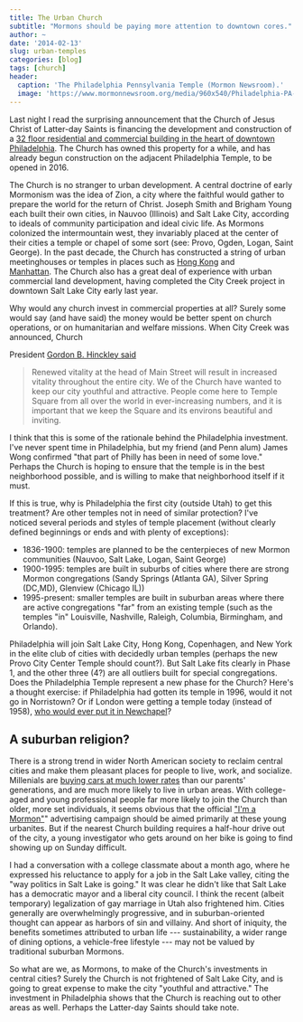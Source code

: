 ```yaml
---
title: The Urban Church
subtitle: "Mormons should be paying more attention to downtown cores."
author: ~
date: '2014-02-13'
slug: urban-temples
categories: [blog]
tags: [church]
header:
  caption: 'The Philadelphia Pennsylvania Temple (Mormon Newsroom).'
  image: 'https://www.mormonnewsroom.org/media/960x540/Philadelphia-PA-Temple-Exterior-sunset2016.jpg'
---
```


Last night I read the surprising announcement that the Church of Jesus Christ of
Latter-day Saints is financing the development and construction of a [32 floor
residential and commercial building in the heart of downtown
Philadelphia](http://www.philly.com/philly/news/20140213_Mormons_to_build_32-story_tower_in_Center_City.html).
The Church has owned this property for a while, and has
already begun construction on the adjacent Philadelphia Temple, to be opened in
2016.

The Church is no stranger to urban development. A central doctrine of early
Mormonism was the idea of Zion, a city where the faithful would gather to
prepare the world for the return of Christ. Joseph Smith and Brigham Young each
built their own cities, in Nauvoo (Illinois) and Salt Lake City, according to
ideals of community participation and ideal civic life. As Mormons colonized the
intermountain west, they invariably placed at the center of their cities a
temple or chapel of some sort (see: Provo, Ogden, Logan, Saint George). In the
past decade, the Church has constructed a string of urban meetinghouses or
temples in places such as [Hong Kong](http://lagallc.com/projects/wan-chai.html) and
[Manhattan](http://www.lds.org/church/temples/manhattan-new-york?lang=eng). The
Church also has a great deal of experience with urban commercial land
development, having completed the City Creek project in downtown Salt Lake City
early last year.


Why would any church invest in commercial properties at all? Surely some would
say (and have said) the money would be better spent on church operations, or on
humanitarian and welfare missions. When City Creek was announced, Church

President [Gordon B. Hinckley
said](http://www.mormonnewsroom.org/article/city-creek-center-an-economic-revitalization)

> Renewed vitality at the head of Main Street will result in increased vitality
> throughout the entire city. We of the Church have wanted to keep our city
> youthful and attractive. People come here to Temple Square from all over the
> world in ever-increasing numbers, and it is important that we keep the Square
> and its environs beautiful and inviting.

I think that this is some of the rationale behind the Philadelphia investment.
I've never spent time in Philadelphia, but my friend (and Penn alum) James Wong
confirmed "that part of Philly has been in need of some love." Perhaps the
Church is hoping to ensure that the temple is in the best neighborhood possible,
and is willing to make that neighborhood itself if it must.

If this is true, why is Philadelphia the first city (outside Utah) to get this
treatment? Are other temples not in need of similar protection? I've
noticed several periods and styles of temple placement (without clearly defined
beginnings or ends and with plenty of exceptions):

  - 1836-1900: temples are planned to be the centerpieces of new Mormon communities (Nauvoo, Salt Lake,
Logan, Saint George)
  - 1900-1995: temples are built in suburbs of cities where there are strong Mormon congregations (Sandy Springs (Atlanta GA), Silver
Spring (DC,MD), Glenview (Chicago IL))
  - 1995-present: smaller temples are built in suburban areas where there are active congregations "far" from an
existing temple (such as the temples "in" Louisville, Nashville, Raleigh,
Columbia, Birmingham, and Orlando).

Philadelphia will join Salt Lake City, Hong Kong, Copenhagen, and New York in
the elite club of cities with decidedly urban temples (perhaps the new Provo
City Center Temple should count?). But Salt Lake fits clearly in Phase 1, and
the other three (4?) are all outliers built for special congregations. Does the
Philadelphia Temple represent a new phase for the Church? Here's a thought
exercise: if Philadelphia had gotten its temple in 1996, would it not go in
Norristown? Or if London were getting a temple today (instead of 1958), <a
href="https://www.google.com/maps/place/W+Park+Rd/@51.411414,-0.0810593,10z/data=!4m2!3m1!1s0x4875f73db1904e09:0x1c21fa6de21b3de">who
would ever put it in Newchapel</a>?

## A suburban religion?
There is a
strong trend in wider North American society to reclaim central cities and make
them pleasant places for people to live, work, and socialize. Millenials are
[buying cars at much lower
rates](http://www.theatlantic.com/business/archive/2012/03/why-dont-young-americans-buy-cars/255001/)
than our parents' generations, and are much more
likely to live in urban areas. With college-aged and young professional people
far more likely to join the Church than older, more set individuals, it seems
obvious that the official ["I'm a
Mormon"](http://www.youtube.com/watch?v=4PF0h7oqUEQ)" advertising
campaign should be aimed primarily at these young urbanites. But if the nearest
Church building requires a half-hour drive out of the city, a young investigator
who gets around on her bike is going to find showing up on Sunday difficult.

I had a conversation with a college classmate about a month ago, where he
expressed his reluctance to apply for a job in the Salt Lake valley, citing the
"way politics in Salt Lake is going." It was clear he didn't like that Salt Lake
has a democratic mayor and a liberal city council. I think the recent (albeit
temporary) legalization of gay marriage in Utah also frightened him. Cities
generally are overwhelmingly progressive, and in suburban-oriented thought can
appear as harbors of sin and villainy. And short of iniquity, the benefits
sometimes attributed to urban life --- sustainability, a wider range of dining
options, a vehicle-free lifestyle --- may not be valued by traditional suburban
Mormons.

So what are we, as Mormons, to make of the Church's investments in central
cities? Surely the Church is not frightened of Salt Lake City, and is going to
great expense to make the city "youthful and attractive." The investment in
Philadelphia shows that the Church is reaching out to other areas as well.
Perhaps the Latter-day Saints should take note.